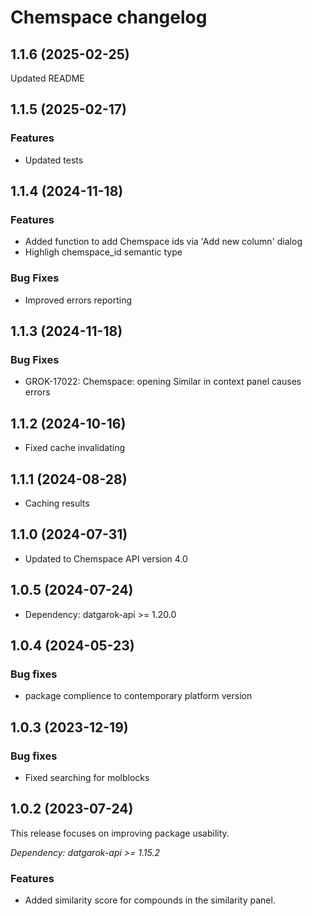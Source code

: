 # Chemspace changelog

## 1.1.6 (2025-02-25)

Updated README

## 1.1.5 (2025-02-17)

### Features

* Updated tests

## 1.1.4 (2024-11-18)

### Features

* Added function to add Chemspace ids via 'Add new column' dialog
* Highligh chemspace_id semantic type

### Bug Fixes

* Improved errors reporting

## 1.1.3 (2024-11-18)

### Bug Fixes

* GROK-17022: Chemspace: opening Similar in context panel causes errors

## 1.1.2 (2024-10-16)

* Fixed cache invalidating

## 1.1.1 (2024-08-28)

* Caching results

## 1.1.0 (2024-07-31)

* Updated to Chemspace API version 4.0

## 1.0.5 (2024-07-24)

* Dependency: datgarok-api >= 1.20.0

## 1.0.4 (2024-05-23)

### Bug fixes

* package complience to contemporary platform version

## 1.0.3 (2023-12-19)

### Bug fixes

* Fixed searching for molblocks

## 1.0.2 (2023-07-24)

This release focuses on improving package usability.

*Dependency: datgarok-api >= 1.15.2*

### Features

* Added similarity score for compounds in the similarity panel.
